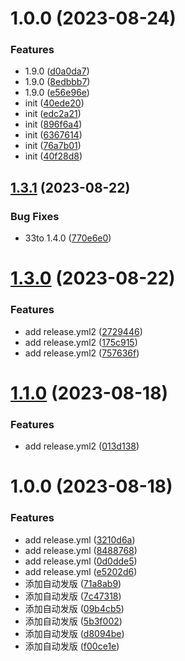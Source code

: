 # 1.0.0 (2023-08-24)


### Features

* 1.9.0 ([d0a0da7](https://github.com/shungang/csgtest/commit/d0a0da7f607a3ef0760850bbbd22d6299cd2b28e))
* 1.9.0 ([8edbbb7](https://github.com/shungang/csgtest/commit/8edbbb7a70fd721ed9c4d7c348081b00b697e694))
* 1.9.0 ([e56e96e](https://github.com/shungang/csgtest/commit/e56e96ec868c3b875759f22ce8c412dcde3e4bbc))
* init ([40ede20](https://github.com/shungang/csgtest/commit/40ede20ec3ae7a194d26b33a469e0c6376a13ca6))
* init ([edc2a21](https://github.com/shungang/csgtest/commit/edc2a21797df3872251662e248154d3f3e926b4b))
* init ([896f6a4](https://github.com/shungang/csgtest/commit/896f6a42fb778611a700a5d553daa7f088065dc0))
* init ([6367614](https://github.com/shungang/csgtest/commit/6367614ca9ab444c695c79cb88e0fd9fbe218b7f))
* init ([76a7b01](https://github.com/shungang/csgtest/commit/76a7b0141e2e9cf7f6b7dc2fd8a375b13a3f93c4))
* init ([40f28d8](https://github.com/shungang/csgtest/commit/40f28d857fbd57c02b4f743434207e3666edf733))

## [1.3.1](https://github.com/shungang/csgtest/compare/v1.3.0...v1.3.1) (2023-08-22)

### Bug Fixes

- 33to 1.4.0 ([770e6e0](https://github.com/shungang/csgtest/commit/770e6e0502a52a4a21fa747ed6e973b7e0c601bd))

# [1.3.0](https://github.com/shungang/csgtest/compare/v1.2.0...v1.3.0) (2023-08-22)

### Features

- add release.yml2 ([2729446](https://github.com/shungang/csgtest/commit/2729446d7761dfc2ddc320a16c9c1b83bfac1aee))
- add release.yml2 ([175c915](https://github.com/shungang/csgtest/commit/175c91587e9fc46b0b1e9a852f7d52fff129e248))
- add release.yml2 ([757636f](https://github.com/shungang/csgtest/commit/757636faecea74ad13faa632e59645df74f3194c))

# [1.1.0](https://github.com/shungang/csgtest/compare/v1.0.0...v1.1.0) (2023-08-18)

### Features

- add release.yml2 ([013d138](https://github.com/shungang/csgtest/commit/013d138b955f6ef4df1e6831545a0166d5f49458))

# 1.0.0 (2023-08-18)

### Features

- add release.yml ([3210d6a](https://github.com/shungang/csgtest/commit/3210d6ac41f80d1830312871b738e43c10b15580))
- add release.yml ([8488768](https://github.com/shungang/csgtest/commit/848876860bff647bafb6e9b6d620dd8bd8e7b6f1))
- add release.yml ([0d0dde5](https://github.com/shungang/csgtest/commit/0d0dde5794ba37ca9d2c68c6f4dbabcc06c89b1c))
- add release.yml ([e5202d6](https://github.com/shungang/csgtest/commit/e5202d6672cf077905185fea978de32e5e5ee4dc))
- 添加自动发版 ([71a8ab9](https://github.com/shungang/csgtest/commit/71a8ab95c94d8d772aa35b942e02d3bef528b6c4))
- 添加自动发版 ([7c47318](https://github.com/shungang/csgtest/commit/7c473185e450131e14eb11c836c6022b781debd3))
- 添加自动发版 ([09b4cb5](https://github.com/shungang/csgtest/commit/09b4cb591e7843c2600f4f1e2e9c3604b9ba087e))
- 添加自动发版 ([5b3f002](https://github.com/shungang/csgtest/commit/5b3f002e1530a2cc3199fe8848b490f1bf43d5a2))
- 添加自动发版 ([d8094be](https://github.com/shungang/csgtest/commit/d8094bee08162303de56586a18d661134a151daa))
- 添加自动发版 ([f00ce1e](https://github.com/shungang/csgtest/commit/f00ce1ecd4e07fc1062facc405a3a16a70f3f373))
